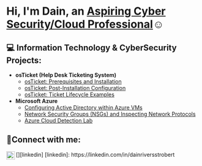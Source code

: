 <h1>Hi, I'm Dain, an <a href="https://linkedin.com/in/dainriversstrobert">Aspiring Cyber Security/Cloud Professional</a>☺</h1>

<h2>💻 Information Technology & CyberSecurity Projects:</h2>

- <b>osTicket (Help Desk Ticketing System)</b>
  - [osTicket: Prerequisites and Installation](https://github.com/DainRSR/osticket-prereqs)
  - [osTicket: Post-Installation Configuration](https://github.com/DainRSR/post-install-config)
  - [osTicket: Ticket Lifecycle Examples](https://github.com/DainRSR/ticket-lifecycle)
- <b>Microsoft Azure</b>
  - [Configuring Active Directory within Azure VMs](https://github.com/DainRSR/configure-ad)
  - [Network Security Groups (NSGs) and Inspecting Network Protocols](https://github.com/DainRSR/azure-network-protocols)
  - [Azure Cloud Detection Lab](https://github.com/DainRSR/Azure-Cloud-Detection) 

<h2>🤳Connect with me:</h2>
[<img align="left" alt="dainriversstrobert | LinkedIn" width="22px" src="https://cdn.jsdelivr.net/npm/simple-icons@v3/icons/linkedin.svg" />][linkedin]
[linkedin]: https://linkedin.com/in/dainriversstrobert
